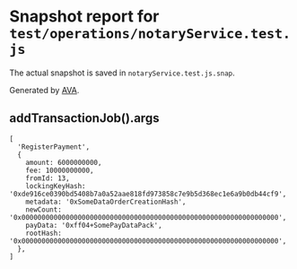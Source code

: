 # Snapshot report for `test/operations/notaryService.test.js`

The actual snapshot is saved in `notaryService.test.js.snap`.

Generated by [AVA](https://ava.li).

## addTransactionJob().args

    [
      'RegisterPayment',
      {
        amount: 6000000000,
        fee: 10000000000,
        fromId: 13,
        lockingKeyHash: '0xde916ce0390bd5408b7a0a52aae818fd973858c7e9b5d368ec1e6a9b0db44cf9',
        metadata: '0xSomeDataOrderCreationHash',
        newCount: '0x0000000000000000000000000000000000000000000000000000000000000000',
        payData: '0xff04+SomePayDataPack',
        rootHash: '0x0000000000000000000000000000000000000000000000000000000000000000',
      },
    ]
